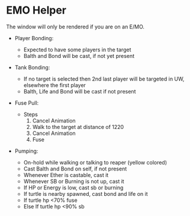# EMO Helper

The window will only be rendered if you are on an E/MO.

- Player Bonding:
  - Expected to have some players in the target
  - Balth and Bond will be cast, if not yet present

- Tank Bonding:
  - If no target is selected then 2nd last player will be targeted in UW, elsewhere the first player
  - Balth, Life and Bond will be cast if not present

- Fuse Pull:
  - Steps
    1. Cancel Animation
    2. Walk to the target at distance of 1220
    3. Cancel Animation
    4. Fuse

- Pumping:
  - On-hold while walking or talking to reaper (yellow colored)
  - Cast Balth and Bond on self, if not present
  - Whenever Ether is castable, cast it
  - Whenever SB or Burning is not up, cast it
  - If HP or Energy is low, cast sb or burning
  - If turtle is nearby spawned, cast bond and life on it
  - If turtle hp <70% fuse
  - Else If turtle hp <90% sb
